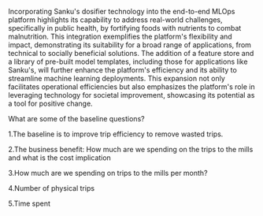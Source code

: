 Incorporating Sanku's dosifier technology into the end-to-end MLOps platform highlights its capability to address real-world challenges, specifically in public health, by fortifying foods with nutrients to combat malnutrition. This integration exemplifies the platform's flexibility and impact, demonstrating its suitability for a broad range of applications, from technical to socially beneficial solutions. The addition of a feature store and a library of pre-built model templates, including those for applications like Sanku's, will further enhance the platform's efficiency and its ability to streamline machine learning deployments. This expansion not only facilitates operational efficiencies but also emphasizes the platform's role in leveraging technology for societal improvement, showcasing its potential as a tool for positive change.

What are some of the baseline questions?

1.The baseline is to improve trip efficiency to remove wasted trips.

2.The business benefit: How much are we spending on the trips to the mills and what is the cost implication																									

3.How much are we spending on trips to the mills per month?

4.Number of physical trips

5.Time spent 

